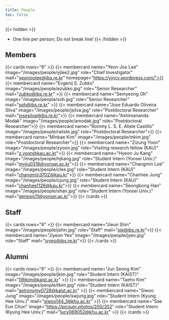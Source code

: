 ```yaml
---
title: People
toc: false
---
```


{{< hidden >}}
- One line per person; Do not break line!
{{< /hidden >}}

## Members 

{{< cards rows="6" >}}
  {{< membercard name="Yeon Joo Lee" image="/images/people/yjlee2.jpg" role="Chief Investigator" mail="yeonjoolee@ibs.re.kr" homepage="https://yjncv.wordpress.com/">}}
  {{< membercard name="Evgenij S. Zubko" image="/images/people/ezubko.jpg" role="Senior Researcher" mail="zubko@ibs.re.kr" >}}
  {{< membercard name="Semyeong Oh" image="/images/people/soh.jpg" role="Senior Researcher" mail="soh@ibs.re.kr" >}}
  {{< membercard name="Jose Eduardo Oliveira Silva" image="/images/people/jsilva.jpg" role="Postdoctoral Researcher" mail="josesilva@ibs.re.kr">}}
  {{< membercard name="Ashimananda Modak" image="/images/people/amodak.jpg" role="Postdoctoral Researcher">}}
  {{< membercard name="Rommy L. S. E. Aliste Castillo" image="/images/people/raliste.jpg" role="Postdoctoral Researcher">}}
  {{< membercard name="Minbae Kim" image="/images/people/mkim.jpg" role="Postdoctoral Researcher">}}
  {{< membercard name="Zizung Yoon" image="/images/people/zyoon.jpg" role="Visiting research fellow (KAU)" mail="z.yoon@kau.ac.kr">}}
  {{< membercard name="Hyeon Ju Kang" image="/images/people/hjkang.jpg" role="Student Intern (Yonsei Univ.)" mail="myjju0318@yonsei.ac.kr">}}
  {{< membercard name="Changmin Lee" image="/images/people/clee.jpg" role="Student Intern (KAU)" mail="changmin3702@kau.kr">}}
  {{< membercard name="Chanhee Jung" image="/images/people/cjung.jpg" role="Student Intern (KAU)" mail="chanhee1126@kau.kr">}}
  {{< membercard name="Seongbong Han" image="/images/people/shan.jpg" role="Student Intern (Yonsei Univ.)" mail="genesis11@yonsei.ac.kr">}}
{{< /cards >}}

## Staff

{{< cards rows="6" >}}
  {{< membercard name="Jieun Shin" image="/images/people/jshin.jpg" role="Staff" mail="sje@ibs.re.kr">}}
  {{< membercard name="Jiyeon Yeo" image="/images/people/jyeo.jpg" role="Staff" mail="jyyeo@ibs.re.kr">}}
{{< /cards >}}

## Alumni

{{< cards rows="6" >}}
  {{< membercard name="Jun Seong Kim" image="/images/people/jkim.jpg" role="Student Intern (KAIST)" mail="09jkim@kaist.ac.kr" >}}
  {{< membercard name="Taeho Kim" image="/images/people/tkim.jpg" role="Student Intern (KAIST)" mail="astronomy0728@kaist.ac.kr" >}}
  {{< membercard name="Siwoo Jung" image="/images/people/swjung.jpg" role="Student Intern (Kyung Hee Univ.)" mail="siwoo144_1@khu.ac.kr" >}}
  {{< membercard name="Sae Eun Chun" image="https://picsum.photos/200/302" role="Student Intern (Kyung Hee Univ.)" mail="lucy069052@khu.ac.kr" >}}
{{< /cards >}}